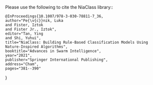 Please use the following to cite the NiaClass library::

    @InProceedings{10.1007/978-3-030-78811-7_36,
    author="Pe{\v{c}}nik, Luka
    and Fister, Iztok
    and Fister Jr., Iztok",
    editor="Tan, Ying
    and Shi, Yuhui",
    title="NiaClass: Building Rule-Based Classification Models Using Nature-Inspired Algorithms",
    booktitle="Advances in Swarm Intelligence",
    year="2021",
    publisher="Springer International Publishing",
    address="Cham",
    pages="381--390"
}
